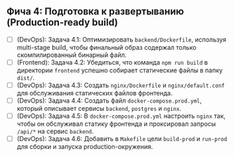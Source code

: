 ## Фича 4: Подготовка к развертыванию (Production-ready build)

- [ ] (DevOps): Задача 4.1: Оптимизировать `backend/Dockerfile`, используя multi-stage build, чтобы финальный образ содержал только скомпилированный бинарный файл.
- [ ] (Frontend): Задача 4.2: Убедиться, что команда `npm run build` в директории `frontend` успешно собирает статические файлы в папку `dist/`.
- [ ] (DevOps): Задача 4.3: Создать `nginx/Dockerfile` и `nginx/default.conf` для обслуживания статических файлов фронтенда.
- [ ] (DevOps): Задача 4.4: Создать файл `docker-compose.prod.yml`, который описывает сервисы `backend`, `postgres` и `nginx`.
- [ ] (DevOps): Задача 4.5: В `docker-compose.prod.yml` настроить `nginx` так, чтобы он обслуживал статику фронтенда и проксировал запросы `/api/*` на сервис `backend`.
- [ ] (DevOps): Задача 4.6: Добавить в `Makefile` цели `build-prod` и `run-prod` для сборки и запуска production-окружения.